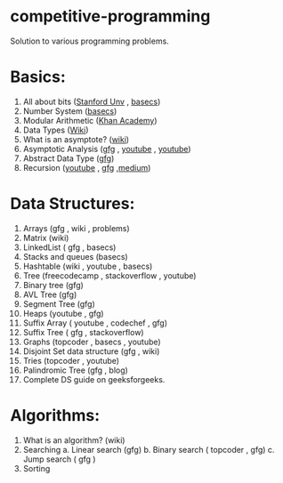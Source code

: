 # competitive-programming
Solution to various programming problems.

# Basics: 
 1. All about bits ([Stanford Unv](https://web.stanford.edu/class/cs101/bits-bytes.html) , [basecs](https://medium.com/basecs/bits-bytes-building-with-binary-13cb4289aafa))
 2. Number  System ([basecs](https://medium.com/basecs/hexs-and-other-magical-numbers-9785bc26b7ee))
 3. Modular Arithmetic ([Khan Academy](https://www.khanacademy.org/computing/computer-science/cryptography/modarithmetic/a/what-is-modular-arithmetic))
 4. Data Types ([Wiki](https://en.wikipedia.org/wiki/Primitive_data_type))
 5. What is an asymptote? ([wiki](http://www.geeksforgeeks.org/analysis-of-algorithms-set-1-asymptotic-analysis/))
 6. Asymptotic Analysis ([gfg](http://www.geeksforgeeks.org/analysis-of-algorithms-set-1-asymptotic-analysis/) , [youtube](https://www.youtube.com/watch?v=6Ol2JbwoJp0) , [youtube](https://www.youtube.com/watch?v=OpebHLAf99Y))
 7. Abstract Data Type ([gfg](http://www.geeksforgeeks.org/abstract-data-types/))
 8. Recursion ([youtube](https://www.youtube.com/watch?v=KEEKn7Me-ms) , [gfg](http://www.geeksforgeeks.org/recursion/) ,[medium](https://medium.freecodecamp.org/how-recursion-works-explained-with-flowcharts-and-a-video-de61f40cb7f9))

# Data Structures:
 1. Arrays (gfg , wiki , problems)
 2. Matrix (wiki)
 3. LinkedList ( gfg , basecs)
 4. Stacks and queues (basecs)
 5. Hashtable (wiki , youtube , basecs)
 6. Tree (freecodecamp , stackoverflow , youtube)
 7. Binary tree (gfg)
 8. AVL Tree (gfg)
 9. Segment Tree (gfg)
 10. Heaps (youtube , gfg)
 11. Suffix Array ( youtube , codechef , gfg)
 12. Suffix Tree ( gfg , stackoverflow)
 13. Graphs (topcoder , basecs , youtube)
 14. Disjoint Set data structure (gfg , wiki)
 15. Tries (topcoder , youtube)
 16. Palindromic Tree (gfg , blog)
 17. Complete DS guide on geeksforgeeks.

# Algorithms:
 1. What is an algorithm? (wiki)
 2. Searching
    a. Linear search (gfg)
    b. Binary search ( topcoder , gfg)
    c. Jump search ( gfg )
 3. Sorting


